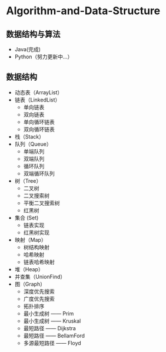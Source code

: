 # Algorithm-and-Data-Structure
## 数据结构与算法
* Java(完成)
* Python（努力更新中...）

## 数据结构
* 动态表（ArrayList）
* 链表（LinkedList）
  * 单向链表
  * 双向链表
  * 单向循环链表
  * 双向循环链表
* 栈（Stack）
* 队列（Queue）
  * 单端队列
  * 双端队列
  * 循环队列
  * 双端循环队列
* 树（Tree）
  * 二叉树
  * 二叉搜索树
  * 平衡二叉搜索树
  * 红黑树
* 集合 (Set)
  * 链表实现
  * 红黑树实现
* 映射（Map）
  * 树结构映射
  * 哈希映射
  * 链表哈希映射
* 堆（Heap）
* 并查集（UnionFind）
* 图（Graph）
  * 深度优先搜索
  * 广度优先搜索
  * 拓扑排序
  * 最小生成树 —— Prim
  * 最小生成树 —— Kruskal
  * 最短路径 —— Dijkstra
  * 最短路径 —— BellamFord
  * 多源最短路径 —— Floyd
